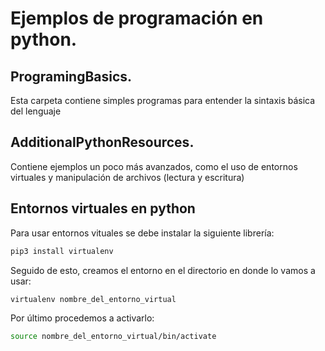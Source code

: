 # Ejemplos de programación en python.
## ProgramingBasics.
Esta carpeta contiene simples programas para entender la sintaxis básica del lenguaje
## AdditionalPythonResources.
Contiene ejemplos un poco más avanzados, como el uso de entornos virtuales y manipulación de archivos (lectura y escritura)
## Entornos virtuales en python
Para usar entornos vituales se debe instalar la siguiente librería:
```bash
pip3 install virtualenv
```
Seguido de esto, creamos el entorno en el directorio en donde lo vamos a usar:
```bash
virtualenv nombre_del_entorno_virtual
```
Por último procedemos a activarlo:
```bash
source nombre_del_entorno_virtual/bin/activate
```
